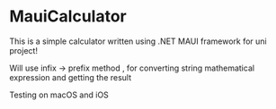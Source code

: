 # MauiCalculator
This is a simple calculator written using .NET MAUI framework for uni project!

Will use infix -> prefix method , for converting string mathematical expression and getting the result

Testing on macOS and iOS
